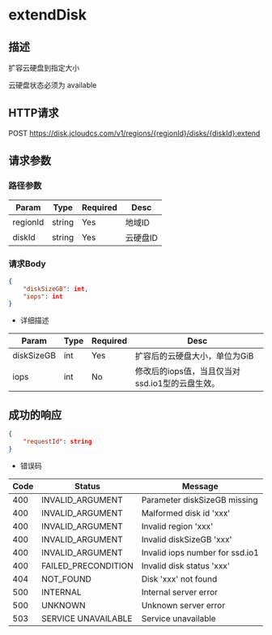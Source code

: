 # extendDisk

## 描述

扩容云硬盘到指定大小

云硬盘状态必须为 available

## HTTP请求

POST <https://disk.jcloudcs.com/v1/regions/{regionId}/disks/{diskId}:extend>

## 请求参数

### 路径参数

| Param | Type | Required | Desc |
|---|---|---|---|
| regionId | string | Yes | 地域ID |
| diskId | string | Yes | 云硬盘ID |

### 请求Body

```json
{
    "diskSizeGB": int,
    "iops": int
}
```

- 详细描述

| Param | Type | Required | Desc |
|---|---|---|---|
| diskSizeGB | int | Yes | 扩容后的云硬盘大小，单位为GiB |
| iops       | int | No  | 修改后的iops值，当且仅当对ssd.io1型的云盘生效。 |

## 成功的响应

```json
{
    "requestId": string
}
```

- 错误码

| Code | Status | Message |
|---|---|---|
| 400 | INVALID_ARGUMENT | Parameter diskSizeGB missing |
| 400 | INVALID_ARGUMENT | Malformed disk id 'xxx' |
| 400 | INVALID_ARGUMENT | Invalid region 'xxx' |
| 400 | INVALID_ARGUMENT | Invalid diskSizeGB 'xxx' |
| 400 | INVALID_ARGUMENT | Invalid iops number for ssd.io1 |
| 400 | FAILED_PRECONDITION | Invalid disk status 'xxx' |
| 404 | NOT_FOUND | Disk 'xxx' not found |
| 500 | INTERNAL | Internal server error |
| 500 | UNKNOWN | Unknown server error |
| 503 | SERVICE UNAVAILABLE | Service unavailable |
